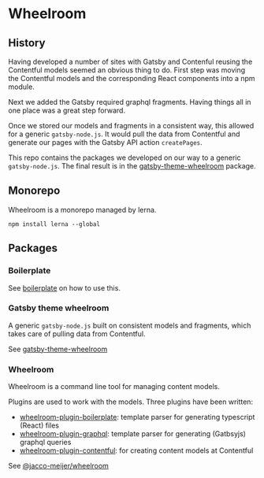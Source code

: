 # Wheelroom

## History

Having developed a number of sites with Gatsby and Contenful reusing the
Contentful models seemed an obvious thing to do. First step was moving the
Contentful models and the corresponding React components into a npm module.

Next we added the Gatsby required graphql fragments. Having things all in one
place was a great step forward.

Once we stored our models and fragments in a consistent way, this allowed for a
generic `gatsby-node.js`. It would pull the data from Contentful and generate
our pages with the Gatsby API action `createPages`.

This repo contains the packages we developed on our way to a generic
`gatsby-node.js`. The final result is in the
[gatsby-theme-wheelroom](./packages/gatsby-theme-wheelroom/README.md) package.


## Monorepo

Wheelroom is a monorepo managed by lerna.

```
npm install lerna --global
```


## Packages

### Boilerplate

See [boilerplate](./packages/boilerplate/README.md) on how to use this.

### Gatsby theme wheelroom

A generic `gatsby-node.js` built on consistent models and fragments, which takes
care of pulling data from Contentful.

See [gatsby-theme-wheelroom](./packages/gatsby-theme-wheelroom/README.md)

### Wheelroom

Wheelroom is a command line tool for managing content models.

Plugins are used to work with the models. Three plugins have been written:

- [wheelroom-plugin-boilerplate](./packages/@jacco-meijer/wheelroom-plugin-boilerplate/README.md): template parser for generating typescript (React) files
- [wheelroom-plugin-graphql](./packages/@jacco-meijer/wheelroom-plugin-graphql/README.md): template parser for generating (Gatbsyjs) graphql queries
- [wheelroom-plugin-contentful](./packages/@jacco-meijer/wheelroom-plugin-contentful/README.md): for creating content models at Contentful

See [@jacco-meijer/wheelroom](./packages/@jacco-meijer/wheelroom/README.md)
